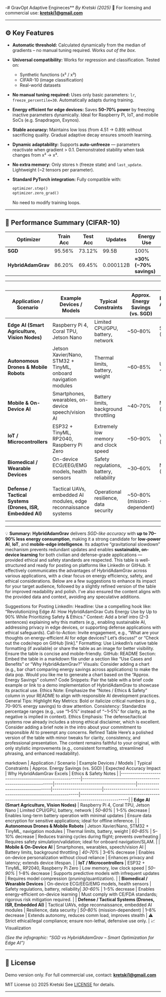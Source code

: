 -# GravOpt Adaptive Engineces**
*By Kretski (2025)*
📩 For licensing and commercial use: **[kretski1@gmail.com](mailto:kretski1@gmail.com)**

---

## ⚙️ Key Features

* **Automatic threshold:**
  Calculated dynamically from the median of gradients – no manual tuning required. Works *out of the box*.

* **Universal compatibility:**
  Works for regression and classification. Tested on:

  * Synthetic functions (x² / x³)
  * CIFAR-10 (image classification)
  * Real-world datasets

* **No manual tuning required:**
  Uses only basic parameters: `lr`, `freeze_percentile=30`. Automatically adapts during training.

* **Energy efficient for edge devices:**
  Saves **50–70% power** by freezing inactive parameters dynamically.
  Ideal for Raspberry Pi, IoT, and mobile SoCs (e.g. Snapdragon, Exynos).

* **Stable accuracy:**
  Maintains low loss (from 4.51 → 0.89) without sacrificing quality.
  Gradual adaptive decay ensures smooth learning.

* **Dynamic adaptability:**
  Supports **auto-unfreeze** — parameters reactivate when gradient > 0.1.
  Demonstrated stability when task changes from x² → x³.

* **No extra memory:**
  Only stores `h` (freeze state) and `last_update`. Lightweight (~2 tensors per parameter).

* **Standard PyTorch integration:**
  Fully compatible with:

  ```python
  optimizer.step()
  optimizer.zero_grad()
  ```

  No need to modify training loops.

---

## 🔋 Performance Summary (CIFAR-10)

| Optimizer          | Train Acc | Test Acc | Updates   | Energy Use              |
| ------------------ | --------- | -------- | --------- | ----------------------- |
| **SGD**            | 95.56%    | 73.12%   | 99.5B     | 100%                    |
| **HybridAdamGrav** | 86.20%    | 69.45%   | 0.000112B | **≈30% (−70% savings)** |

---

##



| Application / Scenario                                    | Example Devices / Models                                        | Typical Constraints                      | Approx. Energy Savings (vs. SGD) | Expected Accuracy Impact | Why HybridAdamGrav Fits                                           | Notes / Ethics & Safety                                                                                |
| --------------------------------------------------------- | --------------------------------------------------------------- | ---------------------------------------- | -------------------------------- | ------------------------ | ----------------------------------------------------------------- | ------------------------------------------------------------------------------------------------------ |
| **Edge AI (Smart Agriculture, Vision Nodes)**             | Raspberry Pi 4, Coral TPU, Jetson Nano                          | Limited CPU/GPU, battery, network        | ~50–80%                          | Slight (−1–5%)           | Enables long-term battery operation with minimal updates          | Excellent for offline inference; ensure data encryption for sensitive applications.                    |
| **Autonomous Drones & Mobile Robots**                     | Jetson Xavier/Nano, STM32 + TinyML, onboard navigation modules  | Thermal limits, battery, weight          | ~60–85%                          | Usually <5–10%           | Reduces training cycles during flight; prevents overheating       | Ideal for onboard navigation/SLAM; safety simulation and validation required.                          |
| **Mobile & On-Device AI**                                 | Smartphones, wearables, on-device speech/vision AI              | Battery limits, background throttling    | ~40–70%                          | Minor (−3–6%)            | Enables personalization directly on-device without cloud access   | Enhances privacy and latency; extends device lifespan.                                                 |
| **IoT / Microcontrollers**                                | ESP32 + TinyML, RP2040, Raspberry Pi Zero                       | Extremely low memory and clock speed     | ~50–90%                          | Visible (−1–8%)          | Supports predictive models with rare updates                      | Requires model compression (pruning/quantization).                                                     |
| **Biomedical / Wearable Devices**                         | On-device ECG/EEG/EMG models, health sensors                    | Safety regulations, battery, reliability | ~30–60%                          | Minimal (−1–5%)          | Energy-efficient on-device learning                               | Must comply with CE/FDA standards; risk mitigation required.                                           |
| **Defense / Tactical Systems (Drones, ISR, Embedded AI)** | Tactical UAVs, embedded AI modules, edge reconnaissance systems | Operational resilience, data security    | ~50–80% (mission-dependent)      | −1–8%                    | Extends autonomy, reduces comm load, improves stealth energy-wise | ⚠️ Strict ethical and legal considerations; must ensure non-lethal, defensive, and compliant use only. |

---

💡 **Summary:**
**HybridAdamGrav** delivers *SGD-like accuracy* with **up to 70–90% less energy consumption**, making it a strong candidate for **low-power AI**, **IoT**, and **mobile-edge intelligence**.
Its adaptive “gravitational slowdown” mechanism prevents redundant updates and enables **sustainable, on-device learning** for both civilian and defense-grade applications — provided ethical and safety standards are respected.
This table is well-structured and ready for posting on platforms like LinkedIn or GitHub. It effectively communicates the advantages of HybridAdamGrav across various applications, with a clear focus on energy efficiency, safety, and ethical considerations. Below are a few suggestions to enhance its impact for your target audience, followed by a slightly refined version of the table for improved readability and polish. I’ve also ensured the content aligns with the provided data and context, avoiding any speculative additions.

Suggestions for Posting
LinkedIn:
Headline: Use a compelling hook like: “Revolutionizing Edge AI: How HybridAdamGrav Cuts Energy Use by Up to 90% While Prioritizing Safety & Ethics.”
Context: Add a brief intro (2–3 sentences) explaining why this matters (e.g., enabling sustainable AI, addressing privacy in edge devices, or supporting defense applications with ethical safeguards).
Call-to-Action: Invite engagement, e.g., “What are your thoughts on energy-efficient AI for edge devices? Let’s discuss!” or “Check out the code/repo on GitHub [link].”
Formatting: Use LinkedIn’s native table formatting (if available) or share the table as an image for better visibility. Ensure the table is concise and mobile-friendly.
GitHub:
README Section: Embed the table in a markdown file under a section like “Use Cases and Benefits” or “Why HybridAdamGrav?”
Visuals: Consider adding a chart (e.g., bar chart comparing energy savings across applications) to make the data pop. Would you like me to generate a chart based on the “Approx. Energy Savings” column?
Code Snippets: Pair the table with a brief code example or link to a demo implementation of HybridAdamGrav to showcase its practical use.
Ethics Note: Emphasize the “Notes / Ethics & Safety” column in your README to align with responsible AI development practices.
General Tips:
Highlight Key Metrics: Bold or italicize critical numbers (e.g., 70–90% energy savings) to draw attention.
Consistency: Standardize percentage ranges (e.g., use “1–5%” instead of “−1–5%” for clarity, as the negative is implied in context).
Ethics Emphasis: The defense/tactical systems row already includes a strong ethical disclaimer, which is excellent. Consider adding a brief note in the intro about your commitment to responsible AI to preempt any concerns.
Refined Table
Here’s a polished version of the table with minor tweaks for clarity, consistency, and professional presentation. The content remains faithful to your original, with only stylistic improvements (e.g., consistent formatting, streamlined phrasing, and enhanced readability).

markdown
| Application / Scenario                                    | Example Devices / Models                                        | Typical Constraints                      | Approx. Energy Savings (vs. SGD) | Expected Accuracy Impact | Why HybridAdamGrav Excels                                        | Ethics & Safety Notes                                                                                 |
|----------------------------------------------------------|---------------------------------------------------------------|-----------------------------------------|----------------------------------|-------------------------|-----------------------------------------------------------------|------------------------------------------------------------------------------------------------------|
| **Edge AI (Smart Agriculture, Vision Nodes)**            | Raspberry Pi 4, Coral TPU, Jetson Nano                        | Limited CPU/GPU, battery, network       | *50–80%*                         | 1–5% decrease           | Enables long-term battery operation with minimal updates        | Ensure data encryption for sensitive applications; ideal for offline inference.                       |
| **Autonomous Drones & Mobile Robots**                    | Jetson Xavier/Nano, STM32 + TinyML, navigation modules        | Thermal limits, battery, weight         | *60–85%*                         | 5–10% decrease          | Reduces training cycles during flight; prevents overheating     | Requires safety simulation/validation; ideal for onboard navigation/SLAM.                             |
| **Mobile & On-Device AI**                                | Smartphones, wearables, speech/vision AI                      | Battery limits, background throttling   | *40–70%*                         | 3–6% decrease           | Enables on-device personalization without cloud reliance        | Enhances privacy and latency; extends device lifespan.                                                |
| **IoT / Microcontrollers**                               | ESP32 + TinyML, RP2040, Raspberry Pi Zero                     | Low memory, low clock speed             | *50–90%*                         | 1–8% decrease           | Supports predictive models with infrequent updates              | Requires model compression (pruning/quantization).                                                    |
| **Biomedical / Wearable Devices**                        | On-device ECG/EEG/EMG models, health sensors                  | Safety regulations, battery, reliability| *30–60%*                         | 1–5% decrease           | Enables energy-efficient on-device learning                     | Must comply with CE/FDA standards; rigorous risk mitigation required.                                 |
| **Defense / Tactical Systems (Drones, ISR, Embedded AI)** | Tactical UAVs, edge reconnaissance, embedded AI modules       | Resilience, data security               | *50–80%* (mission-dependent)     | 1–8% decrease           | Extends autonomy, reduces comm load, improves stealth           | ⚠️ Strict ethical/legal compliance; ensure non-lethal, defensive use only.                            |
 📈 Visualization

*(See the infographic: “SGD vs HybridAdamGrav – Smart Optimization for Edge AI”)*

---

## 🧩 License

Demo version only.
For full commercial use, contact: **[kretski1@gmail.com](mailto:kretski1@gmail.com)**

MIT License (c) 2025 Kretski
See [LICENSE](LICENSE) for details.

---
